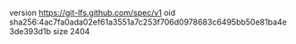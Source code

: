 version https://git-lfs.github.com/spec/v1
oid sha256:4ac7fa0ada02ef61a3551a7c253f706d0978683c6495bb50e81ba4e3de393d1b
size 2404
